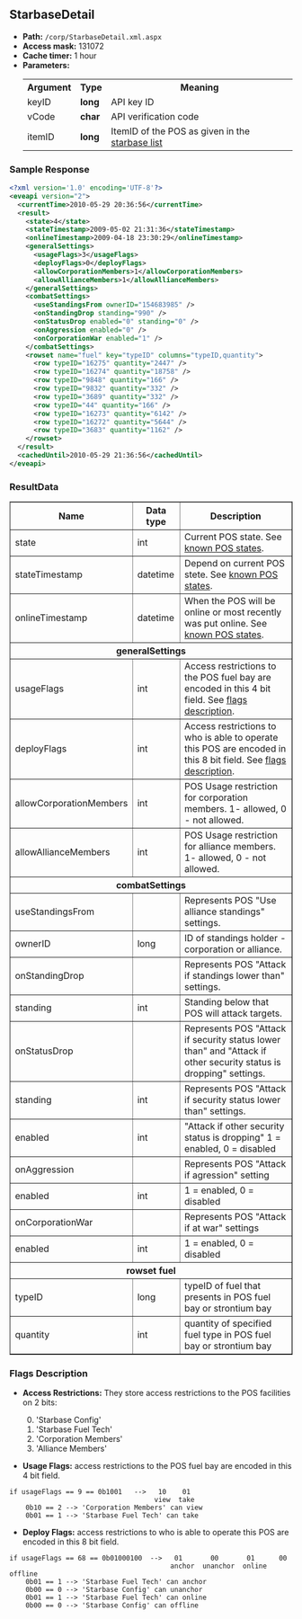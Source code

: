 ## StarbaseDetail

* __Path:__ ``/corp/StarbaseDetail.xml.aspx``
* __Access mask:__ 131072
* __Cache timer:__ 1 hour
* __Parameters:__
	<table>
        <tbody>
            <tr>
                <th>Argument</th>
                <th>Type</th>
                <th>Meaning</th>
            </tr>
            <tr>
                <td>keyID</td>
                <td><strong>long</strong></td>
                <td>API key ID</td>
            </tr>
            <tr>
                <td>vCode</td>
                <td><strong>char</strong></td>
                <td>API verification code</td>
            </tr>
            <tr>
                <td>itemID</td>
                <td><strong>long</strong></td>
                <td>ItemID of the POS as given in the <a href="../corp_starbaselist/">starbase list</a></td>
            </tr>
        </tbody>
    </table>

### Sample Response
```xml
<?xml version='1.0' encoding='UTF-8'?>
<eveapi version="2">
  <currentTime>2010-05-29 20:36:56</currentTime>
  <result>
    <state>4</state>
    <stateTimestamp>2009-05-02 21:31:36</stateTimestamp>
    <onlineTimestamp>2009-04-18 23:30:29</onlineTimestamp>
    <generalSettings>
      <usageFlags>3</usageFlags>
      <deployFlags>0</deployFlags>
      <allowCorporationMembers>1</allowCorporationMembers>
      <allowAllianceMembers>1</allowAllianceMembers>
    </generalSettings>
    <combatSettings>
      <useStandingsFrom ownerID="154683985" />
      <onStandingDrop standing="990" />
      <onStatusDrop enabled="0" standing="0" />
      <onAggression enabled="0" />
      <onCorporationWar enabled="1" />
    </combatSettings>
    <rowset name="fuel" key="typeID" columns="typeID,quantity">
      <row typeID="16275" quantity="2447" />
      <row typeID="16274" quantity="18758" />
      <row typeID="9848" quantity="166" />
      <row typeID="9832" quantity="332" />
      <row typeID="3689" quantity="332" />
      <row typeID="44" quantity="166" />
      <row typeID="16273" quantity="6142" />
      <row typeID="16272" quantity="5644" />
      <row typeID="3683" quantity="1162" />
    </rowset>
  </result>
  <cachedUntil>2010-05-29 21:36:56</cachedUntil>
</eveapi>
```
### ResultData
<table border="1">
	<tbody>
		<tr>
			<th>Name</th>
			<th>Data type</th>
			<th>Description</th>
		</tr>
		<tr>
			<td>state</td>
			<td>int</td>
			<td>Current POS state. See <a href="../enumerations/#known-pos-states">known POS states</a>.</td>
		</tr>
		<tr>
			<td>stateTimestamp</td>
			<td>datetime</td>
			<td>Depend on current POS stete. See <a href="../enumerations/#known-pos-states">known POS states</a>.</td>
		</tr>
		<tr>
			<td>onlineTimestamp</td>
			<td>datetime</td>
			<td>When the POS will be online or most recently was put online.  See <a href="../enumerations/#known-pos-states">known POS states</a>.</td>
		</tr>
		<tr>
			<th colspan="3">generalSettings</th>
		</tr>
		<tr>
			<td>usageFlags</td>
			<td>int</td>
			<td>Access restrictions to the POS fuel bay are encoded in this 4 bit field. See <a href="#flags-description">flags description</a>.</td>
		</tr>
		<tr>
			<td>deployFlags</td>
			<td>int</td>
			<td>Access restrictions to who is able to operate this POS are encoded in this 8 bit field. See <a href="#flags-description">flags description</a>.</td>
		</tr>
		<tr>
			<td>allowCorporationMembers</td>
			<td>int</td>
			<td>POS Usage restriction for corporation members. 1- allowed, 0 - not allowed.</td>
		</tr>
		<tr>
			<td>allowAllianceMembers</td>
			<td>int</td>
			<td>POS Usage restriction for alliance members. 1- allowed, 0 - not allowed.</td>
		</tr>
		<tr>
			<th colspan="3">combatSettings</th>
		</tr>
		<tr>
			<td>useStandingsFrom</td>
			<td></td>
			<td>Represents POS "Use alliance standings" settings.</td>
		</tr>
		<tr>
			<td>ownerID</td>
			<td>long</td>
			<td>ID of standings holder - corporation or alliance. </td>
		</tr>
		<tr>
			<td>onStandingDrop</td>
			<td></td>
			<td>Represents POS "Attack if standings lower than" settings.</td>
		</tr>
		<tr>
			<td>standing</td>
			<td>int</td>
			<td>Standing below that POS will attack targets.</td>
		</tr>
		<tr>
			<td>onStatusDrop</td>
			<td></td>
			<td>Represents POS "Attack if security status lower than" and "Attack if other security status is dropping" settings.</td>
		</tr>
		<tr>
			<td>standing</td>
			<td>int</td>
			<td>Represents POS "Attack if security status lower than" settings.</td>
		</tr>
		<tr>
			<td>enabled</td>
			<td>int</td>
			<td>"Attack if other security status is dropping" 1 = enabled, 0 = disabled</td>
		</tr>
		<tr>
			<td>onAggression</td>
			<td></td>
			<td>Represents POS "Attack if agression" setting</td>
		</tr>
		<tr>
			<td>enabled</td>
			<td>int</td>
			<td>1 = enabled, 0 = disabled</td>
		</tr>
		<tr>
			<td>onCorporationWar</td>
			<td></td>
			<td>Represents POS "Attack if at war" settings</td>
		</tr>
		<tr>
			<td>enabled</td>
			<td>int</td>
			<td>1 = enabled, 0 = disabled</td>
		</tr>
		<tr>
			<th colspan="3">rowset fuel</th>
		</tr>
		<tr>
			<td>typeID</td>
			<td>long</td>
			<td>typeID of fuel that presents in POS fuel bay or strontium bay</td>
		</tr>
		<tr>
			<td>quantity</td>
			<td>int</td>
			<td>quantity of specified fuel type in POS fuel bay or strontium bay</td>
		</tr>
	</tbody>
</table>

### Flags Description
* __Access Restrictions:__
They store access restrictions to the POS facilities on 2 bits:
	<ol start="0">
		<li>'Starbase Config'</li>
		<li>'Starbase Fuel Tech'</li>
		<li>'Corporation Members'</li>
		<li>'Alliance Members'</li>
	</ol>

* __Usage Flags:__
access restrictions to the POS fuel bay are encoded in this 4 bit field.
```
if usageFlags == 9 == 0b1001   -->   10    01
                                    view  take
    0b10 == 2 --> 'Corporation Members' can view
    0b01 == 1 --> 'Starbase Fuel Tech' can take
```

* __Deploy Flags:__
access restrictions to who is able to operate this POS are encoded in this 8 bit field.
```
if usageFlags == 68 == 0b01000100  -->   01       00       01      00
                                        anchor  unanchor  online  offline
    0b01 == 1 --> 'Starbase Fuel Tech' can anchor
    0b00 == 0 --> 'Starbase Config' can unanchor
    0b01 == 1 --> 'Starbase Fuel Tech' can online
    0b00 == 0 --> 'Starbase Config' can offline
```
